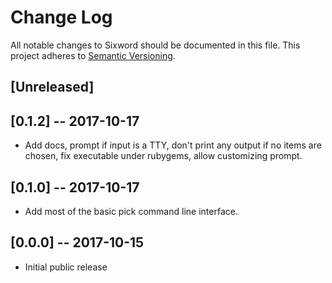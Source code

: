 # Change Log
All notable changes to Sixword should be documented in this file.
This project adheres to [Semantic Versioning](http://semver.org).

## [Unreleased]

## [0.1.2] -- 2017-10-17
- Add docs, prompt if input is a TTY, don't print any output if no items are
  chosen, fix executable under rubygems, allow customizing prompt.

## [0.1.0] -- 2017-10-17

- Add most of the basic pick command line interface.

## [0.0.0] -- 2017-10-15

- Initial public release
